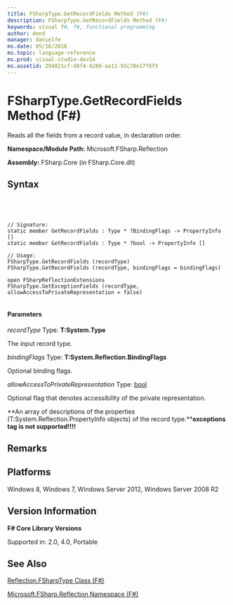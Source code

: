```yaml
---
title: FSharpType.GetRecordFields Method (F#)
description: FSharpType.GetRecordFields Method (F#)
keywords: visual f#, f#, functional programming
author: dend
manager: danielfe
ms.date: 05/16/2016
ms.topic: language-reference
ms.prod: visual-studio-dev14
ms.assetid: 294821cf-d8f4-420d-aa11-93c78e17f6f5 
---
```


# FSharpType.GetRecordFields Method (F#)

Reads all the fields from a record value, in declaration order.

**Namespace/Module Path:** Microsoft.FSharp.Reflection

**Assembly:** FSharp.Core (in FSharp.Core.dll)


## Syntax



```




// Signature:
static member GetRecordFields : Type * ?BindingFlags -> PropertyInfo []
static member GetRecordFields : Type * ?bool -> PropertyInfo []

// Usage:
FSharpType.GetRecordFields (recordType)
FSharpType.GetRecordFields (recordType, bindingFlags = bindingFlags)

open FSharpReflectionExtensions
FSharpType.GetExceptionFields (recordType, allowAccessToPrivateRepresentation = false)


```





#### Parameters
*recordType*
Type: **T:System.Type**


The input record type.


*bindingFlags*
Type: **T:System.Reflection.BindingFlags**


Optional binding flags.


*allowAccessToPrivateRepresentation*
Type: [bool](http://msdn.microsoft.com/en-us/library/89c0cf9c-49ce-4207-a3be-555851a67dd5)


Optional flag that denotes accessibility of the private representation.



**An array of descriptions of the properties (T:System.Reflection.PropertyInfo objects) of the record type.****exceptions tag is not supported!!!!**

## Remarks

## Platforms
Windows 8, Windows 7, Windows Server 2012, Windows Server 2008 R2


## Version Information
**F# Core Library Versions**

Supported in: 2.0, 4.0, Portable




## See Also
[Reflection.FSharpType Class &#40;F&#35;&#41;](Reflection.FSharpType-Class-%5BFSharp%5D.md)

[Microsoft.FSharp.Reflection Namespace &#40;F&#35;&#41;](Microsoft.FSharp.Reflection-Namespace-%5BFSharp%5D.md)

